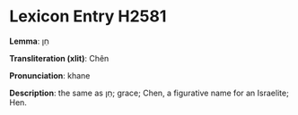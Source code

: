 # Lexicon Entry H2581

**Lemma**: חֵן

**Transliteration (xlit)**: Chên

**Pronunciation**: khane

**Description**:
the same as חֵן; grace; Chen, a figurative name for an Israelite; Hen.
